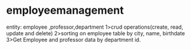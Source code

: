 # employeemanagement

entity: employee ,professor,department
1>crud operations(create, read, update and delete)
2>sorting on employee table by city, name, birthdate
3>Get Employee and professor data by department id.
